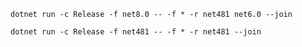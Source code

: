 ```shell
dotnet run -c Release -f net8.0 -- -f * -r net481 net6.0 --join
```

```shell
dotnet run -c Release -f net481 -- -f * -r net481 --join
```
